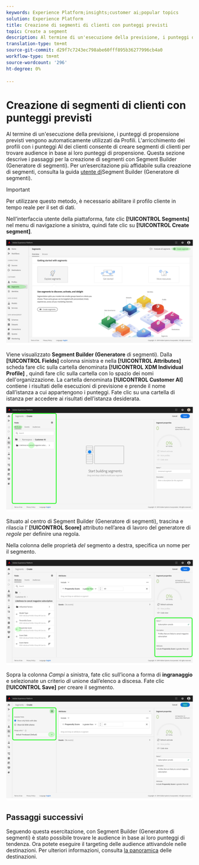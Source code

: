 ```yaml
---
keywords: Experience Platform;insights;customer ai;popular topics
solution: Experience Platform
title: Creazione di segmenti di clienti con punteggi previsti
topic: Create a segment
description: Al termine di un'esecuzione della previsione, i punteggi di propensione previsti vengono automaticamente utilizzati da Profili. L'arricchimento dei profili con i punteggi AI dei clienti consente di creare segmenti di clienti per trovare audience in base ai loro punteggi di propensione. Questa sezione descrive i passaggi per la creazione di segmenti con Segment Builder (Generatore di segmenti).
translation-type: tm+mt
source-git-commit: d29f7c7243ec798abe60fff895b36277996cb4a0
workflow-type: tm+mt
source-wordcount: '296'
ht-degree: 0%

---
```



# Creazione di segmenti di clienti con punteggi previsti

Al termine di un&#39;esecuzione della previsione, i punteggi di propensione previsti vengono automaticamente utilizzati da Profili. L&#39;arricchimento dei profili con i punteggi AI dei clienti consente di creare segmenti di clienti per trovare audience in base ai loro punteggi di propensione. Questa sezione descrive i passaggi per la creazione di segmenti con Segment Builder (Generatore di segmenti). Per un’esercitazione più affidabile sulla creazione di segmenti, consulta la guida [utente di](../../../segmentation/ui/segment-builder.md)Segment Builder (Generatore di segmenti).

>[!IMPORTANT]
>
>Per utilizzare questo metodo, è necessario abilitare il profilo cliente in tempo reale per il set di dati.

Nell’interfaccia utente della piattaforma, fate clic **[!UICONTROL Segments]** nel menu di navigazione a sinistra, quindi fate clic su **[!UICONTROL Create segment]**.

![](../images/user-guide/segments.png)

Viene visualizzato **Segment Builder (Generatore** di segmenti). Dalla **[!UICONTROL Fields]** colonna sinistra e nella **[!UICONTROL Attributes]** scheda fare clic sulla cartella denominata **[!UICONTROL XDM Individual Profile]** , quindi fare clic sulla cartella con lo spazio dei nomi dell&#39;organizzazione. La cartella denominata **[!UICONTROL Customer AI]** contiene i risultati delle esecuzioni di previsione e prende il nome dall’istanza a cui appartengono i punteggi. Fate clic su una cartella di istanza per accedere ai risultati dell’istanza desiderata.

![](../images/user-guide/results.png)

Situato al centro di Segment Builder (Generatore di segmenti), trascina e rilascia l’ **[!UICONTROL Score]** attributo nell’area di lavoro del generatore di *regole* per definire una regola.

Nella colonna delle proprietà *del* segmento a destra, specifica un nome per il segmento.

![](../images/user-guide/properties.png)

Sopra la colonna *Campi* a sinistra, fate clic sull’icona a forma di **ingranaggio** e selezionate un criterio *di* unione dall’elenco a discesa. Fate clic **[!UICONTROL Save]** per creare il segmento.

![](../images/user-guide/merge_policy.png)

## Passaggi successivi

Seguendo questa esercitazione, con Segment Builder (Generatore di segmenti) è stato possibile trovare le audience in base ai loro punteggi di tendenza. Ora potete eseguire il targeting delle audience attivandole nelle destinazioni. Per ulteriori informazioni, consulta [la panoramica](../../../destinations/home.md) delle destinazioni.